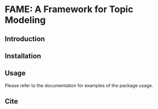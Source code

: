 # FAME: A Framework for Topic Modeling

## Introduction


## Installation

## Usage
Please refer to the documentation for examples of the package usage.

## Cite
```

```
